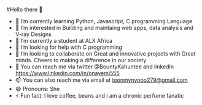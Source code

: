 #Hello there 👋

- 🔭 I’m currently learning Python, Javascript, C programming Language
- 👀 I’m interested in Building and maintaing web apps, data analysis and V-ray Designs
- 🌱 I’m currently a student at ALX Africa
- 🤔 I’m looking for help with C programming
- 💞️ I’m looking to collaborate on Great and innovative projects with Great minds. Cheers to making a difference in our society
- 💬 You can reach me via twitter @BountyKahuntee and linkedIn https://www.linkedin.com/in/onayemi555
- 📫 You can also reach me via email at toonmynynoo279@gmail.com
- 😄 Pronouns: She
- ⚡ Fun fact: I love coffee, beans and i am a chronic perfume fanatic
